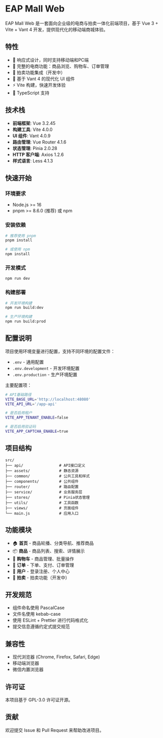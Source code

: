 # EAP Mall Web

EAP Mall Web 是一套面向企业级的电商与拍卖一体化前端项目，基于 Vue 3 + Vite + Vant 4 开发，提供现代化的移动端商城体验。

## 特性

- 📱 响应式设计，同时支持移动端和PC端
- 🛒 完整的电商功能：商品浏览、购物车、订单管理
- 🎯 拍卖功能集成（开发中）
- 🎨 基于 Vant 4 的现代化 UI 组件
- ⚡ Vite 构建，快速开发体验
- 🔧 TypeScript 支持

## 技术栈

- **前端框架**: Vue 3.2.45
- **构建工具**: Vite 4.0.0
- **UI 组件**: Vant 4.0.9
- **路由管理**: Vue Router 4.1.6
- **状态管理**: Pinia 2.0.28
- **HTTP 客户端**: Axios 1.2.6
- **样式语言**: Less 4.1.3

## 快速开始

### 环境要求

- Node.js >= 16
- pnpm >= 8.6.0 (推荐) 或 npm

### 安装依赖

```bash
# 推荐使用 pnpm
pnpm install

# 或使用 npm
npm install
```

### 开发模式

```bash
npm run dev
```

### 构建部署

```bash
# 开发环境构建
npm run build:dev

# 生产环境构建
npm run build:prod
```

## 配置说明

项目使用环境变量进行配置，支持不同环境的配置文件：

- `.env` - 通用配置
- `.env.development` - 开发环境配置
- `.env.production` - 生产环境配置

主要配置项：

```bash
# API基础路径
VITE_BASE_URL='http://localhost:48080'
VITE_API_URL='/app-api'

# 是否启用租户
VITE_APP_TENANT_ENABLE=false

# 是否启用验证码
VITE_APP_CAPTCHA_ENABLE=true
```

## 项目结构

```
src/
├── api/                # API接口定义
├── assets/             # 静态资源
├── common/             # 公共工具和样式
├── components/         # 公共组件
├── router/             # 路由配置
├── service/            # 业务服务层
├── stores/             # Pinia状态管理
├── utils/              # 工具函数
├── views/              # 页面组件
└── main.js             # 应用入口
```

## 功能模块

- 🏠 **首页** - 商品轮播、分类导航、推荐商品
- 📦 **商品** - 商品列表、搜索、详情展示
- 🛒 **购物车** - 商品管理、批量操作
- 📝 **订单** - 下单、支付、订单管理
- 👤 **用户** - 登录注册、个人中心
- 🎯 **拍卖** - 拍卖功能（开发中）

## 开发规范

- 组件命名使用 PascalCase
- 文件名使用 kebab-case
- 使用 ESLint + Prettier 进行代码格式化
- 提交信息遵循约定式提交规范

## 兼容性

- 现代浏览器 (Chrome, Firefox, Safari, Edge)
- 移动端浏览器
- 微信内置浏览器

## 许可证

本项目基于 GPL-3.0 许可证开源。

## 贡献

欢迎提交 Issue 和 Pull Request 来帮助改进项目。
